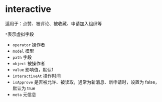 # interactive

适用于：点赞、被评论、被收藏、申请加入组织等

`*`表示虚拟字段

- `operator` 操作者
- `model` 模型
- `path` 字段
- `object` 被操作者
- `value` 影响值，默认1
- `interactiveAt` 操作时间
- `isApprove` 是否被允许、被读取，通常为新消息、新申请时，设置为 false，默认为 true
- `meta` 元信息